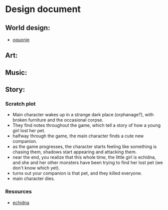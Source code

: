 # Design document


## World design:

- [oquonie](https://oquonie.100r.co/)


## Art:

## Music:

## Story:

### Scratch plot
- Main character wakes up in a strange dark place (orphanage?), with broken furniture and the occasional corpse.
- They find notes throughout the game, which tell a story of how a young girl lost her pet.
- halfway through the game, the main character finds a cute new companion.
- as the game progresses, the character starts feeling like something is chasing them, shadows start appearing and attacking them.
- near the end, you realize that this whole time, the little girl is echidna, and she and her other monsters have been trying to find her lost pet (we don't know which yet).
- turns out your companion is that pet, and they killed everyone.
- main character dies.


### Resources
- [echidna](https://en.wikipedia.org/wiki/Echidna_(mythology))

